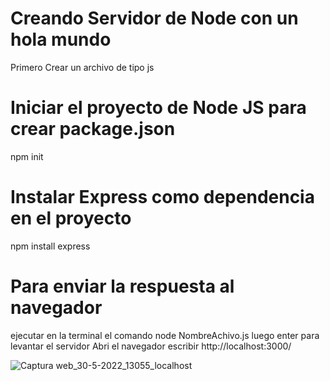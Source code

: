 # Creando Servidor de Node con un hola mundo
Primero Crear un archivo de tipo js

# Iniciar el proyecto de Node JS para crear package.json
npm init

# Instalar Express como dependencia en el proyecto 
npm install express

# Para enviar la respuesta al navegador
ejecutar en la terminal el comando 
node NombreAchivo.js luego enter para levantar el servidor
Abri el navegador escribir http://localhost:3000/

![Captura web_30-5-2022_13055_localhost](https://user-images.githubusercontent.com/101652978/170923691-e4618baf-d0d4-4185-b50e-2a4b29b593cb.jpeg)
